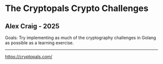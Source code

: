 # The Cryptopals Crypto Challenges

## Alex Craig - 2025

Goals: Try implementing as much of the cryptography challenges in Golang as possible as a learning exercise.

---

https://cryptopals.com/
